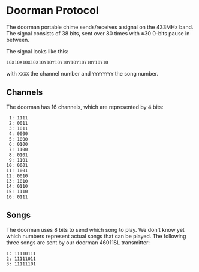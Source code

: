 # Doorman Protocol

The doorman portable chime sends/receives a signal on the 433MHz band.
The signal consists of 38 bits, sent over 80 times with ±30 0-bits pause in between.

The signal looks like this:

    10X10X10X10X10Y10Y10Y10Y10Y10Y10Y10Y10

with `XXXX` the channel number and `YYYYYYYY` the song number.

## Channels

The doorman has 16 channels, which are represented by 4 bits:

```
 1: 1111
 2: 0011
 3: 1011
 4: 0000
 5: 1000
 6: 0100
 7: 1100
 8: 0101
 9: 1101
10: 0001
11: 1001
12: 0010
13: 1010
14: 0110
15: 1110
16: 0111
```

## Songs

The doorman uses 8 bits to send which song to play. We don't know yet which numbers
represent actual songs that can be played.
The following three songs are sent by our doorman 46011SL transmitter:

```
1: 11110111
2: 11111011
3: 11111101
```
